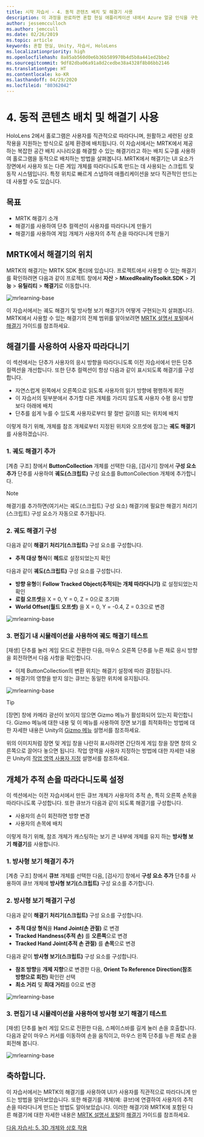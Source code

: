 ```yaml
---
title: 시작 자습서 - 4. 동적 콘텐츠 배치 및 해결기 사용
description: 이 과정을 완료하면 혼합 현실 애플리케이션 내에서 Azure 얼굴 인식을 구현하는 방법을 이해할 수 있습니다.
author: jessemcculloch
ms.author: jemccull
ms.date: 02/26/2019
ms.topic: article
keywords: 혼합 현실, Unity, 자습서, HoloLens
ms.localizationpriority: high
ms.openlocfilehash: 8a85ab560d0e6b36b589970b4d5b8a441ed2bbe2
ms.sourcegitcommit: 9df82dba06a91a8d2cedbe38a4328f8b86bb2146
ms.translationtype: HT
ms.contentlocale: ko-KR
ms.lasthandoff: 04/29/2020
ms.locfileid: "80362042"
---
```

# <a name="4-placing-dynamic-content-and-using-solvers"></a>4. 동적 콘텐츠 배치 및 해결기 사용
<!-- Consider renaming to 'Placing dynamic content using Solvers' -->

HoloLens 2에서 홀로그램은 사용자를 직관적으로 따라다니며, 원활하고 세련된 상호 작용을 지원하는 방식으로 실제 환경에 배치됩니다. 이 자습서에서는 MRTK에서 제공하는 복잡한 공간 배치 시나리오를 해결할 수 있는 해결기라고 하는 배치 도구를 사용하여 홀로그램을 동적으로 배치하는 방법을 살펴봅니다. MRTK에서 해결기는 UI 요소가 장면에서 사용자 또는 다른 게임 개체를 따라다니도록 만드는 데 사용되는 스크립트 및 동작 시스템입니다. 특정 위치로 빠르게 스냅하여 애플리케이션을 보다 직관적인 만드는 데 사용할 수도 있습니다.

## <a name="objectives"></a>목표

* MRTK 해결기 소개
* 해결기를 사용하여 단추 컬렉션이 사용자를 따라다니게 만들기
* 해결기를 사용하여 게임 개체가 사용자의 추적 손을 따라다니게 만들기

## <a name="location-of-solvers-in-the-mrtk"></a>MRTK에서 해결기의 위치

 MRTK의 해결기는 MRTK SDK 폴더에 있습니다. 프로젝트에서 사용할 수 있는 해결기를 확인하려면 다음과 같이 프로젝트 창에서 **자산** > **MixedRealityToolkit.SDK** > **기능** > **유틸리티** > **해결기**로 이동합니다.

![mrlearning-base](images/mrlearning-base/tutorial3-section1-step1-1.png)

이 자습서에서는 궤도 해결기 및 방사형 보기 해결기가 어떻게 구현되는지 살펴봅니다. MRTK에서 사용할 수 있는 해결기의 전체 범위를 알아보려면 [MRTK 설명서 포털](https://microsoft.github.io/MixedRealityToolkit-Unity/README.html)에서 [해결기](https://microsoft.github.io/MixedRealityToolkit-Unity/Documentation/README_Solver.html) 가이드를 참조하세요.

## <a name="use-a-solver-to-follow-the-user"></a>해결기를 사용하여 사용자 따라다니기
<!-- Consider renaming to 'Use a Solver to have an object follow the user' -->

이 섹션에서는 단추가 사용자의 응시 방향을 따라다니도록 이전 자습서에서 만든 단추 컬렉션을 개선합니다. 또한 단추 컬렉션이 항상 다음과 같이 표시되도록 해결기를 구성합니다.

* 자연스럽게 왼쪽에서 오른쪽으로 읽도록 사용자의 읽기 방향에 평행하게 회전
* 이 자습서의 뒷부분에서 추가할 다른 개체를 가리지 않도록 사용자 수평 응시 방향보다 아래에 배치
* 단추를 쉽게 누를 수 있도록 사용자로부터 팔 절반 길이쯤 되는 위치에 배치

이렇게 하기 위해, 개체를 참조 개체로부터 지정된 위치와 오프셋에 잠그는 **궤도 해결기**를 사용하겠습니다.

### <a name="1-add-the-orbital-solver"></a>1. 궤도 해결기 추가

[계층 구조] 창에서 **ButtonCollection** 개체를 선택한 다음, [검사기] 창에서 **구성 요소 추가** 단추를 사용하여 **궤도(스크립트)** 구성 요소를 ButtonCollection 개체에 추가합니다.

> [!NOTE]
> 해결기를 추가하면(여기서는 궤도(스크립트) 구성 요소) 해결기에 필요한 해결기 처리기(스크립트) 구성 요소가 자동으로 추가됩니다.

### <a name="2-configure-the-orbital-solver"></a>2. 궤도 해결기 구성

다음과 같이 **해결기 처리기(스크립트)** 구성 요소를 구성합니다.

* **추적 대상 형식**이 **헤드**로 설정되었는지 확인

다음과 같이 **궤도(스크립트)** 구성 요소를 구성합니다.

* **방향 유형**이 **Follow Tracked Object(추적되는 개체 따라다니기)** 로 설정되었는지 확인
* **로컬 오프셋**을 X = 0, Y = 0, Z = 0으로 초기화
* **World Offset(월드 오프셋)** 을 X = 0, Y = -0.4, Z = 0.3으로 변경

![mrlearning-base](images/mrlearning-base/tutorial3-section2-step2-1.png)

### <a name="3-test-the-orbital-solver-using-the-in-editor-simulation"></a>3. 편집기 내 시뮬레이션을 사용하여 궤도 해결기 테스트

[재생] 단추를 눌러 게임 모드로 전환한 다음, 마우스 오른쪽 단추를 누른 채로 응시 방향을 회전하면서 다음 사항을 확인합니다.

* 이제 ButtonCollection의 변환 위치는 해결기 설정에 따라 결정됩니다.
* 해결기의 영향을 받지 않는 큐브는 동일한 위치에 유지됩니다.

![mrlearning-base](images/mrlearning-base/tutorial3-section2-step3-1.png)

> [!TIP]
> [장면] 창에 카메라 광선이 보이지 않으면 Gizmo 메뉴가 활성화되어 있는지 확인합니다. Gizmo 메뉴에 대한 내용 및 이 메뉴를 사용하여 장면 보기를 최적화하는 방법에 대한 자세한 내용은 Unity의 <a href="https://docs.unity3d.com/Manual/GizmosMenu.html" target="_blank">Gizmo 메뉴</a> 설명서를 참조하세요.
>
> 위의 이미지처럼 장면 및 게임 창을 나란히 표시하려면 간단하게 게임 창을 장면 창의 오른쪽으로 끌어다 놓으면 됩니다. 작업 영역을 사용자 지정하는 방법에 대한 자세한 내용은 Unity의 <a href="https://docs.unity3d.com/Manual/CustomizingYourWorkspace.html" target="_blank">작업 영역 사용자 지정</a> 설명서를 참조하세요.

## <a name="enabling-objects-to-follow-tracked-hands"></a>개체가 추적 손을 따라다니도록 설정

이 섹션에서는 이전 자습서에서 만든 큐브 개체가 사용자의 추적 손, 특히 오른쪽 손목을 따라다니도록 구성합니다. 또한 큐브가 다음과 같이 되도록 해결기를 구성합니다.

* 사용자의 손이 회전하면 방향 변경
* 사용자의 손목에 배치

이렇게 하기 위해, 참조 개체가 캐스팅하는 보기 콘 내부에 개체를 유지 하는 **방사형 보기 해결기**를 사용합니다.

### <a name="1-add-the-radial-view-solver"></a>1. 방사형 보기 해결기 추가

[계층 구조] 창에서 **큐브** 개체를 선택한 다음, [검사기] 창에서 **구성 요소 추가** 단추를 사용하여 큐브 개체에 **방사형 보기(스크립트)** 구성 요소를 추가합니다.

### <a name="2-configure-the-radial-view-solver"></a>2. 방사형 보기 해결기 구성

다음과 같이 **해결기 처리기(스크립트)** 구성 요소를 구성합니다.

* **추적 대상 형식**을 **Hand Joint(손 관절)** 로 변경
* **Tracked Handness(추적 손)** 를 **오른쪽**으로 변경
* **Tracked Hand Joint(추적 손 관절)** 를 **손목**으로 변경

다음과 같이 **방사형 보기(스크립트)** 구성 요소를 구성합니다.

* **참조 방향**을 **개체 지향**으로 변경한 다음, **Orient To Reference Direction(참조 방향으로 회전)** 확인란 선택
* **최소 거리** 및 **최대 거리**를 0으로 변경

![mrlearning-base](images/mrlearning-base/tutorial3-section3-step2-1.png)

### <a name="3-test-the-radial-view-solver-using-the-in-editor-simulation"></a>3. 편집기 내 시뮬레이션을 사용하여 방사형 보기 해결기 테스트

[재생] 단추를 눌러 게임 모드로 전환한 다음, 스페이스바를 길게 눌러 손을 호출합니다. 다음과 같이 마우스 커서를 이동하여 손을 움직이고, 마우스 왼쪽 단추를 누른 채로 손을 회전해 봅니다.

![mrlearning-base](images/mrlearning-base/tutorial3-section3-step3-1.png)

## <a name="congratulations"></a>축하합니다.

이 자습서에서는 MRTK의 해결기를 사용하여 UI가 사용자를 직관적으로 따라다니게 만드는 방법을 알아보았습니다. 또한 해결기를 개체(예: 큐브)에 연결하여 사용자의 추적 손을 따라다니게 만드는 방법도 알아보았습니다. 이러한 해결기와 MRTK에 포함된 다른 해결기에 대한 자세한 내용은 [MRTK 설명서 포털](https://microsoft.github.io/MixedRealityToolkit-Unity/README.html)의 [해결기](https://microsoft.github.io/MixedRealityToolkit-Unity/Documentation/README_Solver.html) 가이드를 참조하세요.

[다음 자습서: 5. 3D 개체와 상호 작용](mrlearning-base-ch4.md)
